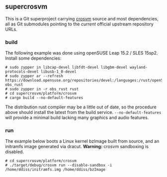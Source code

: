 ## supercrosvm

This is a Git superproject carrying [crosvm](https://chromium.googlesource.com/chromiumos/platform/crosvm/) source and most dependencies, all as Git submodules pointing to the *current* official upstream repository URLs.

### build

The following example was done using openSUSE Leap 15.2 / SLES 15sp2.
Install some dependencies:
```
# sudo zypper in libcap-devel libfdt-devel libgbm-devel wayland-protocols-devel libusb-1_0-devel
# sudo zypper ar --refresh https://download.opensuse.org/repositories/devel:/languages:/rust/openSUSE_Leap_15.2/ obs_rust
# sudo zypper in -r obs_rust rust
# cd supercrosvm/platform/crosvm
# cargo build --no-default-features
```
The distribution rust compiler may be a little out of date, so the procedure above should install the latest from the build service.
`--no-default-features` will provide a minimal build lacking many graphics and audio features.

### run

The example below boots a Linux kernel bzImage built from source, and an initramfs image generated via dracut.
**Warning:** crosvm sandboxing is disabled.
```
# cd supercrosvm/platform/crosvm
# ./target/debug/crosvm run --disable-sandbox -i /home/ddiss/initramfs.img /home/ddiss/bzImage 
```

